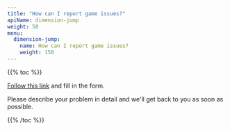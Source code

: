 ```yaml
---
title: "How can I report game issues?"
apiName: dimension-jump
weight: 50
menu:
  dimension-jump:
    name: How can I report game issues?
    weight: 150
---
```

{{% toc %}}

[Follow this link](/contact-us/) and fill in the form.

Please describe your problem in detail and we'll get back to you as soon as possible.

{{% /toc %}}